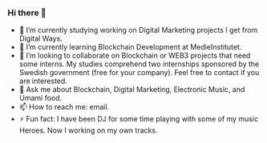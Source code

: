 ### Hi there 👋

- 🔭 I’m currently studying working on Digital Marketing projects I get from Digital Ways.
- 🌱 I’m currently learning Blockchain Development at MedieInstitutet.
- 👯 I’m looking to collaborate on Blockchain or WEB3 projects that need some interns. My studies comprehend two internships sponsored by the Swedish government (free for your company). Feel free to contact if you are interested.
- 💬 Ask me about Blockchain, Digital Marketing, Electronic Music, and Umami food.
- 📫 How to reach me: email.
- ⚡ Fun fact: I have been DJ for some time playing with some of my music Heroes. Now I working on my own tracks.
